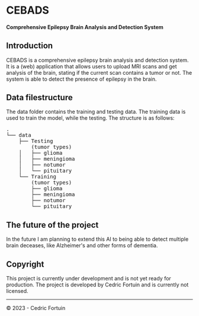 # CEBADS
#### Comprehensive Epilepsy Brain Analysis and Detection System

## Introduction

CEBADS is a comprehensive epilepsy brain analysis and detection system. It is a (web) application that allows users to
upload MRI scans and get analysis of the brain, stating if the current scan contains a tumor or not. The system is able
to detect the presence of epilepsy in the brain.

## Data filestructure
The data folder contains the training and testing data. The training data is used to train the model, while the testing.
The structure is as follows:
<pre>
.
└── data
    ├── Testing
        (tumor types)
    │   ├── glioma
    │   ├── meningioma
    │   ├── notumor
    │   └── pituitary
    └── Training
        (tumor types)
        ├── glioma
        ├── meningioma
        ├── notumor
        └── pituitary
</pre>


## The future of the project
In the future I am planning to extend this AI to being able to detect 
multiple brain deceases, like Alzheimer's and other forms of dementia.


## Copyright

This project is currently under development and is not yet ready for production. 
The project is developed by Cedric Fortuin and is currently not licensed.

<hr/>
© 2023 - Cedric Fortuin